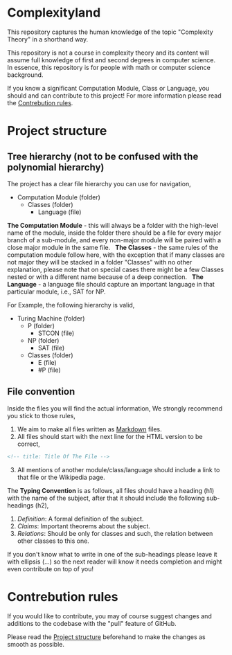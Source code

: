 # Complexityland

This repository captures the human knowledge of the topic "Complexity Theory" in a shorthand way.

This repository is not a course in complexity theory and its content will assume full knowledge of first and second degrees in computer science.  
In essence, this repository is for people with math or computer science background.

If you know a significant Computation Module, Class or Language, you should and can contribute to this project! For more information please read the [Contrebution rules](#Contrebution%20rules).

# Project structure

## Tree hierarchy (not to be confused with the polynomial hierarchy)

The project has a clear file hierarchy you can use for navigation,

- Computation Module (folder)
  - Classes (folder)
    - Language (file)

**The Computation Module** - this will always be a folder with the high-level name of the module, inside the folder there should be a file for every major branch of a sub-module, and every non-major module will be paired with a close major module in the same file.  
**The Classes** - the same rules of the computation module follow here, with the exception that if many classes are not major they will be stacked in a folder "Classes" with no other explanation, please note that on special cases there might be a few Classes nested or with a different name because of a deep connection.  
**The Language** - a language file should capture an important language in that particular module, i.e., SAT for NP.

For Example, the following hierarchy is valid,

- Turing Machine (folder)
  - P (folder)
    - STCON (file)
  - NP (folder)
    - SAT (file)
  - Classes (folder)
    - E (file)
    - #P (file)

## File convention

Inside the files you will find the actual information, We strongly recommend you stick to those rules,

1. We aim to make all files written as [Markdown](https://en.wikipedia.org/wiki/Markdown) files.
2. All files should start with the next line for the HTML version to be correct,
```html
<!-- title: Title Of The File -->
```
3. All mentions of another module/class/language should include a link to that file or the Wikipedia page.

The **Typing Convention** is as follows, all files should have a heading (h1) with the name of the subject, after that it should include the following sub-headings (h2),

1. _Definition_: A formal definition of the subject.
2. _Claims_: Important theorems about the subject.
3. _Relations_: Should be only for classes and such, the relation between other classes to this one.

If you don't know what to write in one of the sub-headings please leave it with ellipsis (...) so the next reader will know it needs completion and might even contribute on top of you!

# Contrebution rules

If you would like to contribute, you may of course suggest changes and additions to the codebase with the "pull" feature of GitHub.

Please read the [Project structure](#Project%20structure) beforehand to make the changes as smooth as possible.
